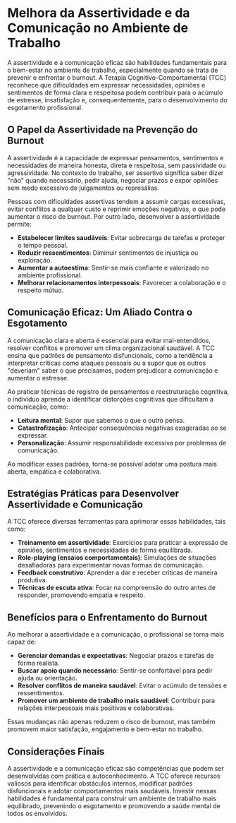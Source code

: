 
# Melhora da Assertividade e da Comunicação no Ambiente de Trabalho

A assertividade e a comunicação eficaz são habilidades fundamentais para o bem-estar no ambiente de trabalho, especialmente quando se trata de prevenir e enfrentar o burnout. A Terapia Cognitivo-Comportamental (TCC) reconhece que dificuldades em expressar necessidades, opiniões e sentimentos de forma clara e respeitosa podem contribuir para o acúmulo de estresse, insatisfação e, consequentemente, para o desenvolvimento do esgotamento profissional.

## O Papel da Assertividade na Prevenção do Burnout

A assertividade é a capacidade de expressar pensamentos, sentimentos e necessidades de maneira honesta, direta e respeitosa, sem passividade ou agressividade. No contexto do trabalho, ser assertivo significa saber dizer "não" quando necessário, pedir ajuda, negociar prazos e expor opiniões sem medo excessivo de julgamentos ou represálias.

Pessoas com dificuldades assertivas tendem a assumir cargas excessivas, evitar conflitos a qualquer custo e reprimir emoções negativas, o que pode aumentar o risco de burnout. Por outro lado, desenvolver a assertividade permite:

- **Estabelecer limites saudáveis**: Evitar sobrecarga de tarefas e proteger o tempo pessoal.
- **Reduzir ressentimentos**: Diminuir sentimentos de injustiça ou exploração.
- **Aumentar a autoestima**: Sentir-se mais confiante e valorizado no ambiente profissional.
- **Melhorar relacionamentos interpessoais**: Favorecer a colaboração e o respeito mútuo.

## Comunicação Eficaz: Um Aliado Contra o Esgotamento

A comunicação clara e aberta é essencial para evitar mal-entendidos, resolver conflitos e promover um clima organizacional saudável. A TCC ensina que padrões de pensamento disfuncionais, como a tendência a interpretar críticas como ataques pessoais ou a supor que os outros "deveriam" saber o que precisamos, podem prejudicar a comunicação e aumentar o estresse.

Ao praticar técnicas de registro de pensamentos e reestruturação cognitiva, o indivíduo aprende a identificar distorções cognitivas que dificultam a comunicação, como:

- **Leitura mental**: Supor que sabemos o que o outro pensa.
- **Catastrofização**: Antecipar consequências negativas exageradas ao se expressar.
- **Personalização**: Assumir responsabilidade excessiva por problemas de comunicação.

Ao modificar esses padrões, torna-se possível adotar uma postura mais aberta, empática e colaborativa.

## Estratégias Práticas para Desenvolver Assertividade e Comunicação

A TCC oferece diversas ferramentas para aprimorar essas habilidades, tais como:

- **Treinamento em assertividade**: Exercícios para praticar a expressão de opiniões, sentimentos e necessidades de forma equilibrada.
- **Role-playing (ensaios comportamentais)**: Simulações de situações desafiadoras para experimentar novas formas de comunicação.
- **Feedback construtivo**: Aprender a dar e receber críticas de maneira produtiva.
- **Técnicas de escuta ativa**: Focar na compreensão do outro antes de responder, promovendo empatia e respeito.

## Benefícios para o Enfrentamento do Burnout

Ao melhorar a assertividade e a comunicação, o profissional se torna mais capaz de:

- **Gerenciar demandas e expectativas**: Negociar prazos e tarefas de forma realista.
- **Buscar apoio quando necessário**: Sentir-se confortável para pedir ajuda ou orientação.
- **Resolver conflitos de maneira saudável**: Evitar o acúmulo de tensões e ressentimentos.
- **Promover um ambiente de trabalho mais saudável**: Contribuir para relações interpessoais mais positivas e colaborativas.

Essas mudanças não apenas reduzem o risco de burnout, mas também promovem maior satisfação, engajamento e bem-estar no trabalho.

## Considerações Finais

A assertividade e a comunicação eficaz são competências que podem ser desenvolvidas com prática e autoconhecimento. A TCC oferece recursos valiosos para identificar obstáculos internos, modificar padrões disfuncionais e adotar comportamentos mais saudáveis. Investir nessas habilidades é fundamental para construir um ambiente de trabalho mais equilibrado, prevenindo o esgotamento e promovendo a saúde mental de todos os envolvidos.
```
